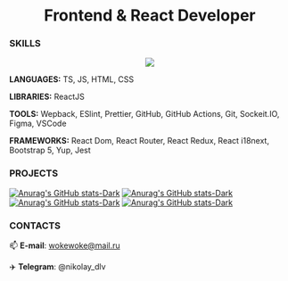 <h1 align="center">Frontend & React Developer</h1> 

### SKILLS

<p align="center">
  <a href="https://skillicons.dev">
    <img src="https://skillicons.dev/icons?i=html,css,js,react,redux,ts,jest,bootstrap,git,github,figma,linux,vscode" />
  </a>
</p>

**LANGUAGES:** TS, JS, HTML, CSS

**LIBRARIES:** ReactJS

**TOOLS:** Wepback, ESlint, Prettier, GitHub, GitHub Actions, Git, Sockeit.IO, Figma, VSCode

**FRAMEWORKS:** React Dom, React Router, React Redux, React i18next, Bootstrap 5, Yup, Jest

### PROJECTS

[![Anurag's GitHub stats-Dark](https://github-readme-stats.vercel.app/api/pin/?username=nikolaydlv&repo=frontend-project-12&theme)](https://github.com/nikolaydlv/frontend-project-12)
[![Anurag's GitHub stats-Dark](https://github-readme-stats.vercel.app/api/pin/?username=nikolaydlv&repo=frontend-project-11&theme)](https://github.com/nikolaydlv/frontend-project-11)
[![Anurag's GitHub stats-Dark](https://github-readme-stats.vercel.app/api/pin/?username=nikolaydlv&repo=frontend-project-44&theme)](https://github.com/nikolaydlv/frontend-project-46)
[![Anurag's GitHub stats-Dark](https://github-readme-stats.vercel.app/api/pin/?username=nikolaydlv&repo=frontend-project-44&theme)](https://github.com/nikolaydlv/frontend-project-44)

### CONTACTS

📫 **E-mail**: wokewoke@mail.ru

✈️ **Telegram**: @nikolay_dlv


